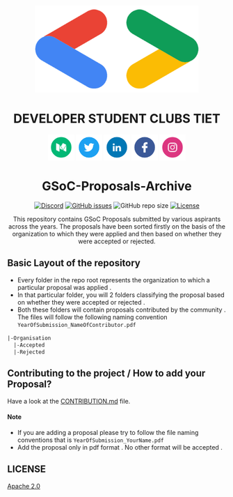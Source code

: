 <div align = "center">

<img height=200px src= "https://raw.githubusercontent.com/developer-student-club-thapar/officialWebsite/master/src/assets/dsc_logo.png">

<h1>DEVELOPER STUDENT CLUBS TIET</h1>

<a href="https://medium.com/developer-student-clubs-tiet"><img src="https://github.com/aritraroy/social-icons/blob/master/medium-icon.png?raw=true" width="60"></a>
<a href="https://twitter.com/dsctiet"><img src="https://github.com/aritraroy/social-icons/blob/master/twitter-icon.png?raw=true" width="60"></a>
<a href="https://www.linkedin.com/company/developer-student-club-thapar"><img src="https://github.com/aritraroy/social-icons/blob/master/linkedin-icon.png?raw=true" width="60"></a>
<a href="https://facebook.com/dscthapar"><img src="https://github.com/aritraroy/social-icons/blob/master/facebook-icon.png?raw=true" width="60"></a>
<a href="https://instagram.com/dsc.tiet"><img src="https://github.com/aritraroy/social-icons/blob/master/instagram-icon.png?raw=true" width="60"></a>

# GSoC-Proposals-Archive

[![Discord](https://img.shields.io/discord/743751114851090475.svg?label=&logo=discord&logoColor=ffffff&color=7389D8&labelColor=6A7EC2)](https://discord.gg/Ma9ZAGJ)
[![GitHub issues](https://img.shields.io/github/issues/developer-student-club-thapar/GSoC-Proposals-Archive?logo=github)](https://github.com/developer-student-club-thapar/GSoC-Proposals-Archive/issues)
![GitHub repo size](https://img.shields.io/github/repo-size/developer-student-club-thapar/GSoC-Proposals-Archive)
[![License](https://img.shields.io/github/license/developer-student-club-thapar/GSoC-Proposals-Archive)](hhttps://github.com/developer-student-club-thapar/GSoC-Proposals-Archive/blob/master/LICENSE)

This repository contains GSoC Proposals submitted by various aspirants across the years. The proposals have been sorted firstly on the basis of the organization to which they were applied and then based on whether they were accepted or rejected.  </div>

## Basic Layout of the repository

- Every folder in the repo root represents the organization to which a particular proposal was applied .
- In that particular folder, you will 2 folders classifying the proposal based on whether they were accepted or rejected .
- Both these folders will contain proposals contributed by the community . The files will follow the following naming convention `YearOfSubmission_NameOfContributor.pdf`
```
|-Organisation
  |-Accepted
  |-Rejected
```

## Contributing to the project / How to add your Proposal?

Have a look at the [CONTRIBUTION.md](https://github.com/developer-student-club-thapar/GSoC-Proposals-Archive/blob/main/CONTRIBUTION.md) file.

#### Note

- If you are adding a proposal please try to follow the file naming conventions that is  `YearOfSubmission_YourName.pdf`
- Add the proposal only in pdf format . No other format will be accepted .

## LICENSE
[Apache 2.0](https://choosealicense.com/licenses/apache-2.0/)

